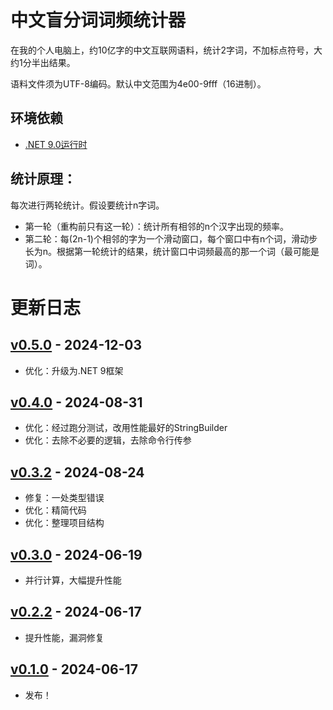 # 中文盲分词词频统计器

在我的个人电脑上，约10亿字的中文互联网语料，统计2字词，不加标点符号，大约1分半出结果。

语料文件须为UTF-8编码。默认中文范围为4e00-9fff（16进制）。

## 环境依赖

- [.NET 9.0运行时](https://dotnet.microsoft.com/zh-cn/download/dotnet/9.0)

## 统计原理：

每次进行两轮统计。假设要统计n字词。

- 第一轮（重构前只有这一轮）：统计所有相邻的n个汉字出现的频率。
- 第二轮：每(2n-1)个相邻的字为一个滑动窗口，每个窗口中有n个词，滑动步长为n。根据第一轮统计的结果，统计窗口中词频最高的那一个词（最可能是词）。

# 更新日志

## [v0.5.0](https://github.com/GarthTB/WordFreqCounter/releases/tag/v0.5.0) - 2024-12-03

- 优化：升级为.NET 9框架

## [v0.4.0](https://github.com/GarthTB/WordFreqCounter/releases/tag/v0.4.0) - 2024-08-31

- 优化：经过跑分测试，改用性能最好的StringBuilder
- 优化：去除不必要的逻辑，去除命令行传参

## [v0.3.2](https://github.com/GarthTB/WordFreqCounter/releases/tag/v0.3.2) - 2024-08-24

- 修复：一处类型错误
- 优化：精简代码
- 优化：整理项目结构

## [v0.3.0](https://github.com/GarthTB/WordFreqCounter/releases/tag/v0.3) - 2024-06-19

- 并行计算，大幅提升性能

## [v0.2.2](https://github.com/GarthTB/WordFreqCounter/releases/tag/v0.2.2) - 2024-06-17

- 提升性能，漏洞修复

## [v0.1.0](https://github.com/GarthTB/WordFreqCounter/releases/tag/v0.1) - 2024-06-17

- 发布！
